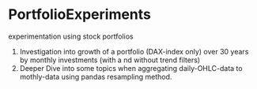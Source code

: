 # PortfolioExperiments
experimentation using stock portfolios

1. Investigation into growth of a portfolio (DAX-index only) over 30 years by monthly investments (with a nd without trend filters)
2. Deeper Dive into some topics when aggregating daily-OHLC-data to mothly-data using pandas resampling method. 
   
